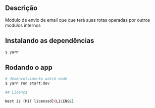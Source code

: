## Descrição

Modulo de envio de email que que terá suas rotas operadas por outros modulos internos

## Instalando as dependências

```bash
$ yarn
```

## Rodando o app

```bash
# desenvolvimento watch mode
$ yarn run start:dev

## Licença

Nest is [MIT licensed](LICENSE).
```
